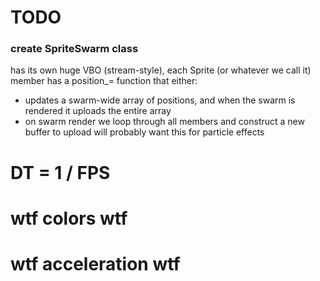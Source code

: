 TODO
====

### create SpriteSwarm class 
has its own huge VBO (stream-style), each Sprite (or whatever we call it) member has a position_= function that either: 
- updates a swarm-wide array of positions, and when the swarm is rendered it uploads the entire array
- on swarm render we loop through all members and construct a new buffer to upload 
will probably want this for particle effects

# DT = 1 / FPS

# wtf colors wtf
# wtf acceleration wtf